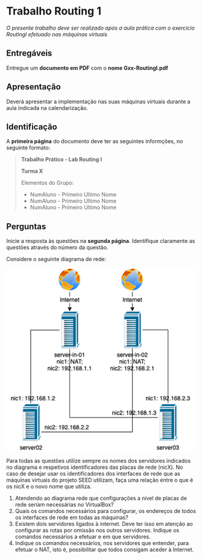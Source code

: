 # Trabalho Routing 1

*O presente trabalho deve ser realizado após a aula prática com o exercicio RoutingI efetuado nas máquinas virtuais*

## Entregáveis
Entregue um **documento em PDF** com o **nome Gxx-RoutingI.pdf** 

## Apresentação
Deverá apresentar a implementação nas suas máquinas virtuais durante a aula indicada na calendarização.

## Identificação

A **primeira página** do documento deve ter as seguintes informções, no seguinte formato:

>**Trabalho Prático - Lab Routing I**
>
>**Turma X**
>
>Elementos do Grupo:
>- NumAluno - Primeiro Ultimo Nome
>- NumAluno - Primeiro Ultimo Nome
>- NumAluno - Primeiro Ultimo Nome

## Perguntas

Inicie a resposta às questões na **segunda página**. Identifique claramente as questões através do número da questão.

Considere o seguinte diagrama de rede:

<img src="/AulasLabsPraticos/RoutingI-fig1.png" alt="Fig 1" width="500"/>

Para todas as questões utilize sempre os nomes dos servidores indicados no diagrama e respetivos identificadores das placas de rede (nicX). No caso de desejar usar os identificadores dos interfaces de rede que as máquinas virtuais do projeto SEED utilizam, faça uma relação entre o que é os nicX e o novo nome que utiliza.

1. Atendendo ao diagrama rede que configurações a nível de placas de rede seriam necessárias no VirtualBox?
2. Quais os comandos necessários para configurar, os endereços de todos os interfaces de rede em todas as máquinas?
3. Existem dois servidores ligados à internet. Deve ter isso em atenção ao configurar as rotas por omissão nos outros servidores. Indique os comandos necessários a efetuar e em que servidores.
4. Indique os comandos necessários, nos servidores que entender, para efetuar o NAT, isto é, possibilitar que todos consigam aceder à Internet.

